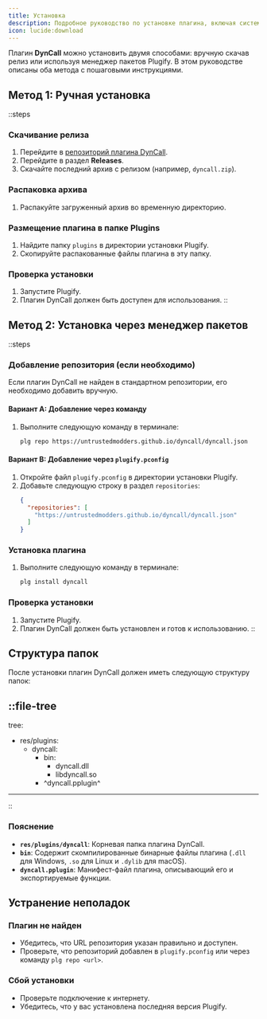 ```yaml
---
title: Установка  
description: Подробное руководство по установке плагина, включая системные требования и зависимости.  
icon: lucide:download  
---
```


Плагин **DynCall** можно установить двумя способами: вручную скачав релиз или используя менеджер пакетов Plugify. В этом руководстве описаны оба метода с пошаговыми инструкциями.

## **Метод 1: Ручная установка**

::steps
### **Скачивание релиза**
1. Перейдите в [репозиторий плагина DynCall](https://github.com/untrustedmodders/dyncall).
2. Перейдите в раздел **Releases**.
3. Скачайте последний архив с релизом (например, `dyncall.zip`).

### **Распаковка архива**
1. Распакуйте загруженный архив во временную директорию.

### **Размещение плагина в папке Plugins**
1. Найдите папку `plugins` в директории установки Plugify.
2. Скопируйте распакованные файлы плагина в эту папку.

### **Проверка установки**
1. Запустите Plugify.
2. Плагин DynCall должен быть доступен для использования.
::

## **Метод 2: Установка через менеджер пакетов**

::steps
### **Добавление репозитория (если необходимо)**
Если плагин DynCall не найден в стандартном репозитории, его необходимо добавить вручную.

#### **Вариант A: Добавление через команду**
1. Выполните следующую команду в терминале:
   ```bash
   plg repo https://untrustedmodders.github.io/dyncall/dyncall.json
   ```

#### **Вариант B: Добавление через `plugify.pconfig`**
1. Откройте файл `plugify.pconfig` в директории установки Plugify.
2. Добавьте следующую строку в раздел `repositories`:
   ```json
   {
     "repositories": [
       "https://untrustedmodders.github.io/dyncall/dyncall.json"
     ]
   }
   ```

### **Установка плагина**
1. Выполните следующую команду в терминале:
   ```bash
   plg install dyncall
   ```

### **Проверка установки**
1. Запустите Plugify.
2. Плагин DynCall должен быть установлен и готов к использованию.
::

## **Структура папок**

После установки плагин DynCall должен иметь следующую структуру папок:

::file-tree
---
tree:
- res/plugins:
    - dyncall:
        - bin:
            - dyncall.dll
            - libdyncall.so
        - ^dyncall.pplugin^
---
::

### **Пояснение**
- **`res/plugins/dyncall`**: Корневая папка плагина DynCall.
- **`bin`**: Содержит скомпилированные бинарные файлы плагина (`.dll` для Windows, `.so` для Linux и `.dylib` для macOS).
- **`dyncall.pplugin`**: Манифест-файл плагина, описывающий его и экспортируемые функции.

## **Устранение неполадок**

### **Плагин не найден**
- Убедитесь, что URL репозитория указан правильно и доступен.
- Проверьте, что репозиторий добавлен в `plugify.pconfig` или через команду `plg repo <url>`.

### **Сбой установки**
- Проверьте подключение к интернету.
- Убедитесь, что у вас установлена последняя версия Plugify.
